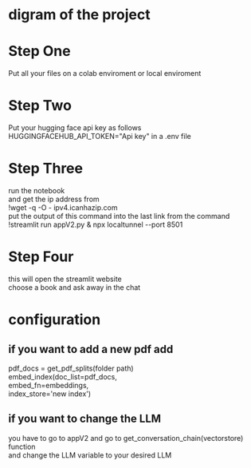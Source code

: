 <h1> digram of the project <h1>
  
<h1> Step One </h1>
Put all your files on a colab enviroment or local enviroment

<h1> Step Two </h1>
Put your hugging face api key as follows 
HUGGINGFACEHUB_API_TOKEN="Api key"
in a .env file

<h1> Step Three </h1>
run the notebook  <br>
and get the ip address from <br>
!wget -q -O - ipv4.icanhazip.com <br>
put the output of this command into the last link from the command  <br>
!streamlit run appV2.py & npx localtunnel --port 8501 <br>


<h1>Step Four</h1>
this will open the streamlit website <br>
choose a book and ask away in the chat <br>



<h1> configuration </h1>
<h2>if you want to add a new pdf add </h2>

pdf_docs = get_pdf_splits(folder path)<br>
embed_index(doc_list=pdf_docs,<br>
             embed_fn=embeddings,<br>
            index_store='new index')<br>

<h2>if you want to change the LLM </h2>
you have to go to appV2 and go to get_conversation_chain(vectorstore) function <br>
and change the LLM variable to your desired LLM

